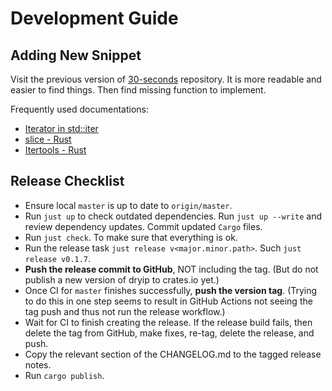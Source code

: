 # Development Guide

## Adding New Snippet

Visit the previous version of [30-seconds][30-seconds-previous] repository.
It is more readable and easier to find things. Then find missing function to implement.

Frequently used documentations:

- [Iterator in std::iter][iter]
- [slice - Rust][slice]
- [Itertools - Rust][itertools]

## Release Checklist

- Ensure local `master` is up to date to `origin/master`.
- Run `just up` to check outdated dependencies. Run `just up --write` and review dependency updates.
  Commit updated `Cargo` files.
- Run `just check`. To make sure that everything is ok.
- Run the release task `just release v<major.minor.path>`. Such `just release v0.1.7`.
- **Push the release commit to GitHub**, NOT including the tag. (But do not publish a new version of dryip to crates.io yet.)
- Once CI for `master` finishes successfully, **push the version tag**.
  (Trying to do this in one step seems to result in GitHub Actions not seeing the tag
  push and thus not run the release workflow.)
- Wait for CI to finish creating the release. If the release build fails, then
  delete the tag from GitHub, make fixes, re-tag, delete the release, and push.
- Copy the relevant section of the CHANGELOG.md to the tagged release notes.
- Run `cargo publish`.

<!-- dprint-ignore-start -->

[30-seconds-previous]: https://github.com/30-seconds/30-seconds-of-python/tree/e6064b1236bbe64f0a7f4e1127223b75848b92e8
[iter]: https://doc.rust-lang.org/std/iter/trait.Iterator.html
[slice]: https://doc.rust-lang.org/std/primitive.slice.html
[itertools]: https://docs.rs/itertools/latest/itertools/trait.Itertools.html

<!-- dprint-ignore-end -->

